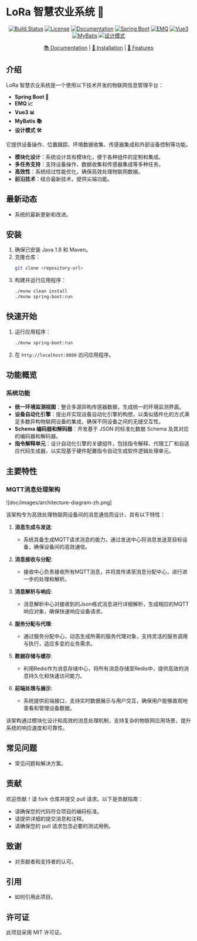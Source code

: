 # LoRa 智慧农业系统 🌾

<p align="center">
  <a href="your-build-link"><img src="https://img.shields.io/badge/build-passing-brightgreen" alt="Build Status"></a>
  <a href="your-license-link"><img src="https://img.shields.io/badge/license-MIT-blue" alt="License"></a>
  <a href="your-docs-link"><img src="https://img.shields.io/badge/docs-latest-blue" alt="Documentation"></a>
  <a href="your-spring-boot-link"><img src="https://img.shields.io/badge/Spring%20Boot-🚀-orange" alt="Spring Boot"></a>
  <a href="your-emq-link"><img src="https://img.shields.io/badge/EMQ-📈-blue" alt="EMQ"></a>
  <a href="your-vue3-link"><img src="https://img.shields.io/badge/Vue3-📊-green" alt="Vue3"></a>
  <a href="your-mybatis-link"><img src="https://img.shields.io/badge/MyBatis-📚-orange" alt="MyBatis"></a>
  <a href="your-design-pattern-link"><img src="https://img.shields.io/badge/设计模式-🛠️-yellow" alt="设计模式"></a>
</p>

<p align="center">
  <a href="your-docs-link">📚 Documentation</a> |
  <a href="your-installation-link">🔧 Installation</a> |
  <a href="your-features-link">🌟 Features</a>
</p>

## 介绍

LoRa 智慧农业系统是一个使用以下技术开发的物联网信息管理平台：

- **Spring Boot 🚀**
- **EMQ 📈**
- **Vue3 📊**
- **MyBatis 📚**
- **设计模式 🛠️**

它提供设备操作、位置跟踪、环境数据收集、传感器集成和外部设备控制等功能。

- **模块化设计**：系统设计具有模块化，便于各种组件的定制和集成。
- **多任务支持**：支持设备操作、数据收集和传感器集成等多种任务。
- **高效性**：系统经过性能优化，确保高效处理物联网数据。
- **前沿技术**：结合最新技术，提供尖端功能。

## 最新动态

- 系统的最新更新和改进。

## 安装

1. 确保已安装 Java 1.8 和 Maven。
2. 克隆仓库：
   ```bash
   git clone <repository-url>
   ```
3. 构建并运行应用程序：
   ```bash
   ./mvnw clean install
   ./mvnw spring-boot:run
   ```

## 快速开始

1. 运行应用程序：
   ```bash
   ./mvnw spring-boot:run
   ```
2. 在 `http://localhost:8080` 访问应用程序。

## 功能概览

### 系统功能

- **统一环境监测视图**：整合多源异构传感器数据，生成统一的环境监测界面。
- **设备自动化引擎**：提出并实现设备自动化引擎的构想，以类似插件化的方式满足多数异构物联网设备的集成，确保不同设备之间的无缝交互性。
- **Schema 编码器和解码器**：开发基于 JSON 的标准化数据 Schema 及其对应的编码器和解码器。
- **指令解释单元**：设计自动化引擎的关键组件，包括指令解释、代理工厂和自适应代码生成器，以实现基于硬件配置指令自动生成软件逻辑处理单元。

## 主要特性

### MQTT消息处理架构
![doc/images/architecture-diagram-zh.png]

该架构专为高效处理物联网设备间的消息通信而设计，具有以下特性：

1. **消息生成与发送**: 
   - 系统具备生成MQTT请求消息的能力，通过发送中心将消息发送至目标设备，确保设备间的高效通信。

2. **消息接收与分配**: 
   - 接收中心负责接收所有MQTT消息，并将其传递至消息分配中心，进行进一步的处理和解析。

3. **消息解析与响应**: 
   - 消息解析中心对接收到的Json格式消息进行详细解析，生成相应的MQTT响应对象，确保快速响应设备请求。

4. **服务分配与代理**: 
   - 通过服务分配中心，动态生成所需的服务代理对象，支持灵活的服务调用与执行，适应多变的业务需求。

5. **数据存储与缓存**: 
   - 利用Redis作为消息存储中心，将所有消息存储至Redis中，提供高效的消息持久化和快速访问能力。

6. **前端处理与展示**: 
   - 系统提供前端接口，支持实时数据展示与用户交互，确保用户能够直观地查看和管理设备数据。

该架构通过模块化设计和高效的消息处理机制，支持复杂的物联网应用场景，提升系统的响应速度和可靠性。

## 常见问题

- 常见问题和解决方案。

## 贡献

欢迎贡献！请 fork 仓库并提交 pull 请求。以下是贡献指南：

- 请确保您的代码符合项目的编码标准。
- 请提供详细的提交消息和注释。
- 请确保您的 pull 请求包含必要的测试用例。

## 致谢

- 对贡献者和支持者的认可。

## 引用

- 如何引用此项目。

## 许可证

此项目采用 MIT 许可证。
